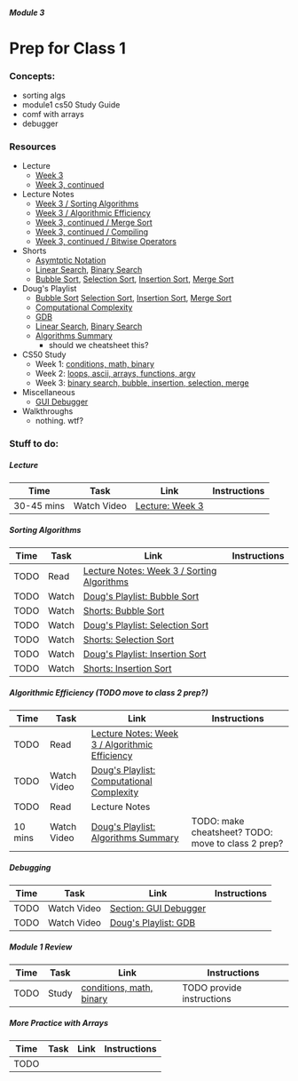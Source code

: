 ##### Module 3

# Prep for Class 1

### Concepts:
* sorting algs
* module1 cs50 Study Guide
* comf with arrays
* debugger

### Resources
* Lecture
  * [Week 3](https://www.youtube.com/watch?v=IEOO5UToo6A)
  * [Week 3, continued](TODO)
* Lecture Notes
  * [Week 3 / Sorting Algorithms](http://cdn.cs50.net/2015/fall/lectures/3/m/notes3m/notes3m.html#sorting_algorithms)
  * [Week 3 / Algorithmic Efficiency](http://cdn.cs50.net/2015/fall/lectures/3/m/notes3m/notes3m.html#algorithmic_efficiency)
  * [Week 3, continued / Merge Sort](http://cdn.cs50.net/2015/fall/lectures/3/w/notes3w/notes3w.html#merge_sort)
  * [Week 3, continued / Compiling](http://cdn.cs50.net/2015/fall/lectures/3/w/notes3w/notes3w.html#compiling)
  * [Week 3, continued / Bitwise Operators](http://cdn.cs50.net/2015/fall/lectures/3/w/notes3w/notes3w.html#bitwise_operators)
* Shorts 
  * [Asymtptic Notation](http://cs50.tv/2012/fall/shorts/asymptotic_notation/asymptotic_notation-720p.mp4)
  * [Linear Search](), [Binary Search]()
  * [Bubble Sort](), [Selection Sort](TODO), [Insertion Sort](TODO), [Merge Sort](TODO)
* Doug's Playlist
  * [Bubble Sort](https://www.youtube.com/watch?v=Ui97-_n5xjo&list=PLhQjrBD2T382Bh-sc1w74c4V6_G2byC-T&index=4) [Selection Sort](TODO), [Insertion Sort](TODO), [Merge Sort](TODO)
  * [Computational Complexity](TODO)
  * [GDB](TODO)
  * [Linear Search](), [Binary Search]()
  * [Algorithms Summary]()
    * should we cheatsheet this? 
* CS50 Study
  * Week 1: [conditions, math, binary](https://study.cs50.net/loops?toc=conditions,math,binary)
  * Week 2: [loops, ascii, arrays, functions, argv](https://study.cs50.net/loops?toc=loops,ascii,arrays,functions,argv)
  * Week 3: [binary search, bubble, insertion, selection, merge](https://study.cs50.net/binary_search?toc=binary_search,bubble_sort,insertion_sort,selection_sort,merge_sort)
* Miscellaneous  
  * [GUI Debugger](https://www.youtube.com/watch?v=-G_klBQLgdc)
* Walkthroughs
  * nothing. wtf? 


### Stuff to do:

##### Lecture
Time | Task | Link | Instructions
-----|------|------|-------------
30-45 mins | Watch Video | [Lecture: Week 3](https://www.youtube.com/watch?v=IEOO5UToo6A) | 


##### Sorting Algorithms
Time | Task | Link | Instructions
-----|------|------|-------------
TODO | Read | [Lecture Notes: Week 3 / Sorting Algorithms](http://cdn.cs50.net/2015/fall/lectures/3/m/notes3m/notes3m.html#sorting_algorithms)
TODO | Watch | [Doug's Playlist: Bubble Sort](TODO) |
TODO | Watch | [Shorts: Bubble Sort](TODO) |
TODO | Watch | [Doug's Playlist: Selection Sort](TODO) |
TODO | Watch | [Shorts: Selection Sort](TODO) |
TODO | Watch | [Doug's Playlist: Insertion Sort](TODO) |
TODO | Watch | [Shorts: Insertion Sort](TODO) |

##### Algorithmic Efficiency (TODO move to class 2 prep?)
Time | Task | Link | Instructions
-----|------|------|-------------
TODO | Read | [Lecture Notes: Week 3 / Algorithmic Efficiency](http://cdn.cs50.net/2015/fall/lectures/3/m/notes3m/notes3m.html#algorithmic_efficiency)
TODO | Watch Video | [Doug's Playlist: Computational Complexity](TODO)
TODO | Read | Lecture Notes | 
10 mins | Watch Video | [Doug's Playlist: Algorithms Summary]() | TODO: make cheatsheet? TODO: move to class 2 prep?

##### Debugging
Time | Task | Link | Instructions
-----|------|------|-------------
TODO | Watch Video | [Section: GUI Debugger](https://www.youtube.com/watch?v=-G_klBQLgdc)
TODO | Watch Video | [Doug's Playlist: GDB](TODO)

##### Module 1 Review
Time | Task | Link | Instructions
-----|------|------|-------------
TODO | Study | [conditions, math, binary](https://study.cs50.net/loops?toc=conditions,math,binary) | TODO provide instructions

##### More Practice with Arrays
Time | Task | Link | Instructions
-----|------|------|-------------
TODO |
